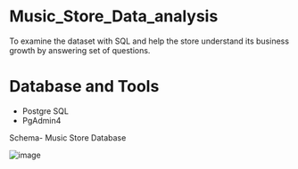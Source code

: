 # Music_Store_Data_analysis
To examine the dataset with SQL and help the store understand its business growth by answering set of questions.

# Database and Tools
* Postgre SQL
* PgAdmin4

Schema- Music Store Database


![image](https://github.com/KunalsBisht/Music_Store_Data_analysis/assets/149064127/8fcd891d-c8fb-4cd2-bbb2-8d75a49aeaef)

